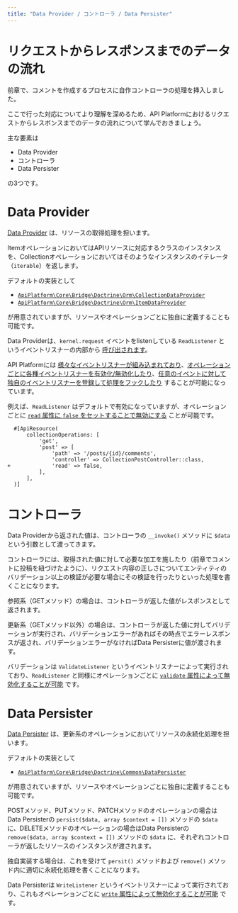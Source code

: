 ```yaml
---
title: "Data Provider / コントローラ / Data Persister"
---
```


# リクエストからレスポンスまでのデータの流れ

前章で、コメントを作成するプロセスに自作コントローラの処理を挿入しました。

ここで行った対応についてより理解を深めるため、API Platformにおけるリクエストからレスポンスまでのデータの流れについて学んでおきましょう。

主な要素は

* Data Provider
* コントローラ
* Data Persister

の3つです。

# Data Provider

[Data Provider](https://api-platform.com/docs/core/data-providers/) は、リソースの取得処理を担います。

ItemオペレーションにおいてはAPIリソースに対応するクラスのインスタンスを、Collectionオペレーションにおいてはそのようなインスタンスのイテレータ（`iterable`）を返します。

デフォルトの実装として

* [`ApiPlatform\Core\Bridge\Doctrine\Orm\CollectionDataProvider`](https://github.com/api-platform/core/blob/v2.6.8/src/Bridge/Doctrine/Orm/CollectionDataProvider.php)
* [`ApiPlatform\Core\Bridge\Doctrine\Orm\ItemDataProvider`](https://github.com/api-platform/core/blob/v2.6.8/src/Bridge/Doctrine/Orm/ItemDataProvider.php)

が用意されていますが、リソースやオペレーションごとに独自に定義することも可能です。

Data Providerは、`kernel.request` イベントをlistenしている `ReadListener` というイベントリスナーの内部から [呼び出されます](https://github.com/api-platform/core/blob/v2.6.8/src/EventListener/ReadListener.php#L101-L110)。

API Platformには [様々なイベントリスナーが組み込まれており](https://api-platform.com/docs/core/events/)、[オペレーションごとに各種イベントリスナーを有効化/無効化したり](https://api-platform.com/docs/core/events/#:~:text=Some%20of%20these%20built%2Din%20listeners%20can%20be%20enabled/disabled%20by%20setting%20operation%20attributes%3A)、[任意のイベントに対して独自のイベントリスナーを登録して処理をフックしたり](https://api-platform.com/docs/core/events/#custom-event-listeners) することが可能になっています。

例えば、`ReadListener` はデフォルトで有効になっていますが、オペレーションごとに [`read` 属性に `false` をセットすることで無効にする](https://api-platform.com/docs/core/events/#:~:text=Description-,read,Enables%20or%20disables%20ReadListener,-deserialize) ことが可能です。

```diff:例
  #[ApiResource(
      collectionOperations: [
          'get',
          'post' => [
              'path' => '/posts/{id}/comments',
              'controller' => CollectionPostController::class,
+             'read' => false,
          ],
      ],
  )]
```

# コントローラ

Data Providerから返された値は、コントローラの `__invoke()` メソッドに `$data` という引数として渡ってきます。

コントローラには、取得された値に対して必要な加工を施したり（前章でコメントに投稿を紐づけたように）、リクエスト内容の正しさについてエンティティのバリデーション以上の検証が必要な場合にその検証を行ったりといった処理を書くことになります。

参照系（GETメソッド）の場合は、コントローラが返した値がレスポンスとして返されます。

更新系（GETメソッド以外）の場合は、コントローラが返した値に対してバリデーションが実行され、バリデーションエラーがあればその時点でエラーレスポンスが返され、バリデーションエラーがなければData Persisterに値が渡されます。

バリデーションは `ValidateListener` というイベントリスナーによって実行されており、`ReadListener` と同様にオペレーションごとに [`validate` 属性によって無効化することが可能](https://api-platform.com/docs/core/events/#:~:text=or%20disables%20DeserializeListener-,validate,Enables%20or%20disables%20ValidateListener,-write) です。

# Data Persister

[Data Persister](https://api-platform.com/docs/core/data-persisters/) は、更新系のオペレーションにおいてリソースの永続化処理を担います。

デフォルトの実装として

* [`ApiPlatform\Core\Bridge\Doctrine\Common\DataPersister`](https://github.com/api-platform/core/blob/v2.6.8/src/Bridge/Doctrine/Common/DataPersister.php)

が用意されていますが、リソースやオペレーションごとに独自に定義することも可能です。

POSTメソッド、PUTメソッド、PATCHメソッドのオペレーションの場合はData Persisterの `persist($data, array $context = [])` メソッドの `$data` に、DELETEメソッドのオペレーションの場合はData Persisterの `remove($data, array $context = [])` メソッドの `$data` に、それぞれコントローラが返したリソースのインスタンスが渡されます。

独自実装する場合は、これを受けて `persit()` メソッドおよび `remove()` メソッド内に適切に永続化処理を書くことになります。

Data Persisterは `WriteListener` というイベントリスナーによって実行されており、これもオペレーションごとに [`write` 属性によって無効化することが可能](https://api-platform.com/docs/core/events/#:~:text=or%20disables%20ValidateListener-,write,Enables%20or%20disables%20WriteListener,-serialize) です。
